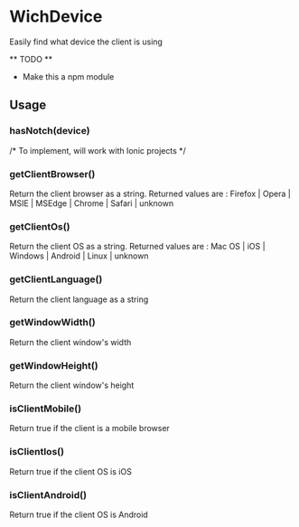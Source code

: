 # WichDevice
Easily find what device the client is using

** TODO **
* Make this a npm module

## Usage
### hasNotch(device)
/* To implement, will work with Ionic projects */

### getClientBrowser()
Return the client browser as a string. Returned values are :
Firefox | Opera | MSIE | MSEdge | Chrome | Safari | unknown

### getClientOs()
Return the client OS as a string. Returned values are :
Mac OS | iOS | Windows | Android | Linux | unknown

### getClientLanguage()
Return the client language as a string

### getWindowWidth()
Return the client window's width

### getWindowHeight()
Return the client window's height

### isClientMobile()
Return true if the client is a mobile browser

### isClientIos()
Return true if the client OS is iOS

### isClientAndroid()
Return true if the client OS is Android
